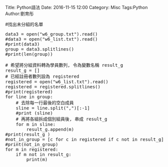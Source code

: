 Title: Python語法
Date: 2016-11-15 12:00
Category: Misc
Tags:Python
Author:劉育彤

#找出未分組的名單
<pre class="brush:py;auto-links:false;toolbar:false" contenteditable="false">
data3 = open("w6_group.txt").read()
#data3 = open("w6_list.txt").read()
#print(data3)
group = data3.splitlines()
#print(len(group))

# 希望將分組資料轉為學員數列, 令為變數名稱 result_g
result_g = []
# 已經註冊者數列設為 registered
registered = open("w6_list.txt").read()
registered = registered.splitlines()
#print(registered)
for line in group:
    # 去除每一行最後的空白成員
    sline = line.split(",")[:-1]
    #print (sline)
    # 再將各組拆成個別組員後, 串成 result_g
    for m in sline:
        result_g.append(m)
#print(result_g )
#not_in_group = [c for c in registered if c not in result_g]
#print(not_in_group)
for m in registered:
    if m not in result_g:
        print(m)

</pre>
<p>&nbsp;</p>